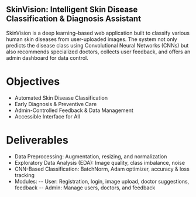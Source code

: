 ## SkinVision: Intelligent Skin Disease Classification & Diagnosis Assistant

SkinVision is a deep learning–based web application built to classify various human skin diseases from user-uploaded images. The system not only predicts the disease class using Convolutional Neural Networks (CNNs) but also recommends specialized doctors, collects user feedback, and offers an admin dashboard for data control.

# Objectives
- Automated Skin Disease Classification
- Early Diagnosis & Preventive Care
- Admin-Controlled Feedback & Data Management
- Accessible Interface for All

# Deliverables
- Data Preprocessing: Augmentation, resizing, and normalization
- Exploratory Data Analysis (EDA): Image quality, class imbalance, noise
- CNN-Based Classification: BatchNorm, Adam optimizer, accuracy & loss tracking
- Modules:
 -- User: Registration, login, image upload, doctor suggestions, feedback
 -- Admin: Manage users, doctors, and feedback


